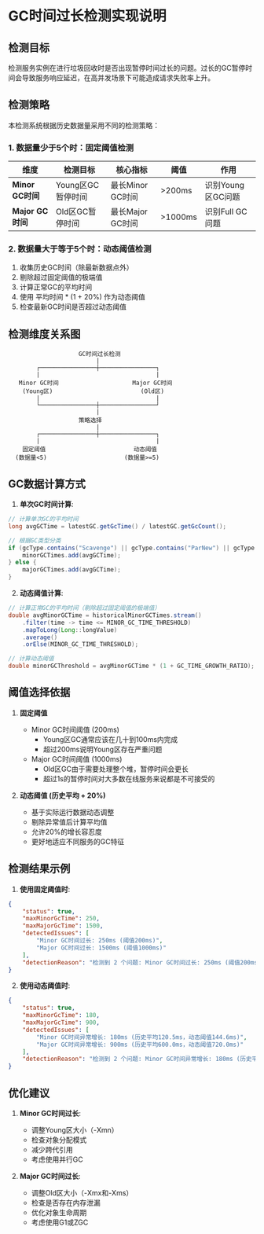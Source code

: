 # GC时间过长检测实现说明

## 检测目标

检测服务实例在进行垃圾回收时是否出现暂停时间过长的问题。过长的GC暂停时间会导致服务响应延迟，在高并发场景下可能造成请求失败率上升。

## 检测策略

本检测系统根据历史数据量采用不同的检测策略：

### 1. 数据量少于5个时：固定阈值检测

| 维度 | 检测目标 | 核心指标 | 阈值 | 作用 |
|------|----------|----------|------|------|
| **Minor GC时间** | Young区GC暂停时间 | 最长Minor GC时间 | >200ms | 识别Young区GC问题 |
| **Major GC时间** | Old区GC暂停时间 | 最长Major GC时间 | >1000ms | 识别Full GC问题 |

### 2. 数据量大于等于5个时：动态阈值检测

1. 收集历史GC时间（除最新数据点外）
2. 剔除超过固定阈值的极端值
3. 计算正常GC的平均时间
4. 使用 平均时间 * (1 + 20%) 作为动态阈值
5. 检查最新GC时间是否超过动态阈值

## 检测维度关系图

```
                    GC时间过长检测
                         |
        ┌────────────────┼────────────────┐  
        |                                 |
   Minor GC时间                     Major GC时间
    (Young区)                         (Old区)
        |                                 |
        └────────────────┼────────────────┘
                         |
                    策略选择
                         |
        ┌────────────────┼────────────────┐
        |                                 |
    固定阈值                         动态阈值
  (数据量<5)                      (数据量>=5)
```

## GC数据计算方式

1. **单次GC时间计算**:
```java
// 计算单次GC的平均时间
long avgGCTime = latestGC.getGcTime() / latestGC.getGcCount();

// 根据GC类型分类
if (gcType.contains("Scavenge") || gcType.contains("ParNew") || gcType.contains("G1 Young")) {
    minorGCTimes.add(avgGCTime);
} else {
    majorGCTimes.add(avgGCTime);
}
```

2. **动态阈值计算**:
```java
// 计算正常GC的平均时间（剔除超过固定阈值的极端值）
double avgMinorGCTime = historicalMinorGCTimes.stream()
    .filter(time -> time <= MINOR_GC_TIME_THRESHOLD)
    .mapToLong(Long::longValue)
    .average()
    .orElse(MINOR_GC_TIME_THRESHOLD);

// 计算动态阈值
double minorGCThreshold = avgMinorGCTime * (1 + GC_TIME_GROWTH_RATIO);
```

## 阈值选择依据

1. **固定阈值**
   - Minor GC时间阈值 (200ms)
     - Young区GC通常应该在几十到100ms内完成
     - 超过200ms说明Young区存在严重问题
   - Major GC时间阈值 (1000ms)
     - Old区GC由于需要处理整个堆，暂停时间会更长
     - 超过1s的暂停时间对大多数在线服务来说都是不可接受的

2. **动态阈值 (历史平均 + 20%)**
   - 基于实际运行数据动态调整
   - 剔除异常值后计算平均值
   - 允许20%的增长容忍度
   - 更好地适应不同服务的GC特征

## 检测结果示例

1. **使用固定阈值时**:
```json
{
    "status": true,
    "maxMinorGcTime": 250,
    "maxMajorGcTime": 1500,
    "detectedIssues": [
        "Minor GC时间过长: 250ms (阈值200ms)",
        "Major GC时间过长: 1500ms (阈值1000ms)"
    ],
    "detectionReason": "检测到 2 个问题: Minor GC时间过长: 250ms (阈值200ms); Major GC时间过长: 1500ms (阈值1000ms)"
}
```

2. **使用动态阈值时**:
```json
{
    "status": true,
    "maxMinorGcTime": 180,
    "maxMajorGcTime": 900,
    "detectedIssues": [
        "Minor GC时间异常增长: 180ms (历史平均120.5ms，动态阈值144.6ms)",
        "Major GC时间异常增长: 900ms (历史平均600.0ms，动态阈值720.0ms)"
    ],
    "detectionReason": "检测到 2 个问题: Minor GC时间异常增长: 180ms (历史平均120.5ms，动态阈值144.6ms); Major GC时间异常增长: 900ms (历史平均600.0ms，动态阈值720.0ms)"
}
```

## 优化建议

1. **Minor GC时间过长**:
   - 调整Young区大小（-Xmn）
   - 检查对象分配模式
   - 减少跨代引用
   - 考虑使用并行GC

2. **Major GC时间过长**:
   - 调整Old区大小（-Xmx和-Xms）
   - 检查是否存在内存泄漏
   - 优化对象生命周期
   - 考虑使用G1或ZGC 
